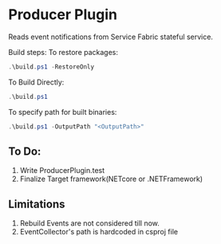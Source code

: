 # Producer Plugin
  Reads event notifications from Service Fabric stateful service.


Build steps:
To restore packages:
``` powershell
.\build.ps1 -RestoreOnly
```

To Build Directly:
``` powershell
.\build.ps1
```

To specify path for built binaries:
``` powershell
.\build.ps1 -OutputPath "<OutputPath>"
```

## To Do:
1. Write ProducerPlugin.test
2. Finalize Target framework(NETcore or .NETFramework)

## Limitations
1. Rebuild Events are not considered till now.
2. EventCollector's path is hardcoded in csproj file

